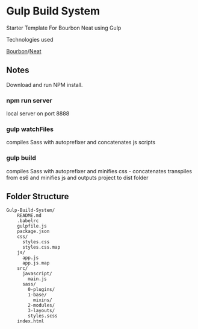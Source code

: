 # Gulp Build System #
Starter Template For Bourbon Neat using Gulp

Technologies used

 [Bourbon](http://bourbon.io/)/[Neat](http://neat.bourbon.io/) 

## Notes

Download and run NPM install.

### npm run server ###
local server on port 8888
### gulp watchFiles ###
compiles Sass with autoprefixer and concatenates js scripts
### gulp build ###
compiles Sass with autoprefixer and minifies css - concatenates transpiles from es6 and minifies js and outputs project 
to dist folder



## Folder Structure

```
Gulp-Build-System/
    README.md
    .babelrc
    gulpfile.js
    package.json
    css/
      styles.css
      styles.css.map
    js/
      app.js
      app.js.map
    src/
      javascript/
        main.js
      sass/
        0-plugins/
        1-base/
          mixins/
        2-modules/
        3-layouts/
        styles.scss
    index.html
  
```
